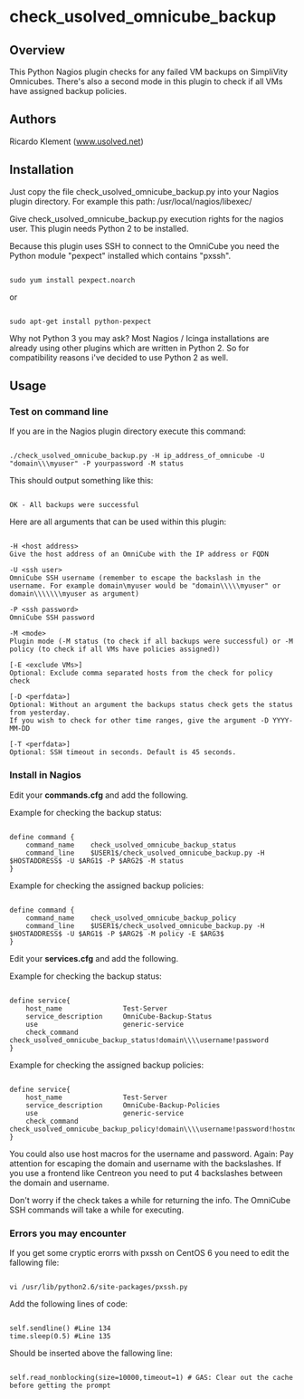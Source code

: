 # check_usolved_omnicube_backup

## Overview

This Python Nagios plugin checks for any failed VM backups on SimpliVity Omnicubes. 
There's also a second mode in this plugin to check if all VMs have assigned backup policies.

## Authors

Ricardo Klement (www.usolved.net)

## Installation

Just copy the file check_usolved_omnicube_backup.py into your Nagios plugin directory.
For example this path: /usr/local/nagios/libexec/

Give check_usolved_omnicube_backup.py execution rights for the nagios user.
This plugin needs Python 2 to be installed.

Because this plugin uses SSH to connect to the OmniCube you need the Python module "pexpect" installed which contains "pxssh".

<pre><code>
sudo yum install pexpect.noarch
</code></pre>
or
<pre><code>
sudo apt-get install python-pexpect
</code></pre>

Why not Python 3 you may ask?
Most Nagios / Icinga installations are already using other plugins which are written in Python 2.
So for compatibility reasons i've decided to use Python 2 as well.


## Usage

### Test on command line
If you are in the Nagios plugin directory execute this command:

<pre><code>
./check_usolved_omnicube_backup.py -H ip_address_of_omnicube -U "domain\\\myuser" -P yourpassword -M status
</code></pre>

This should output something like this:

<pre><code>
OK - All backups were successful
</code></pre>

Here are all arguments that can be used within this plugin:

<pre><code>
-H &lt;host address&gt;
Give the host address of an OmniCube with the IP address or FQDN

-U &lt;ssh user&gt;
OmniCube SSH username (remember to escape the backslash in the username. For example domain\myuser would be "domain\\\\\myuser" or domain\\\\\\\myuser as argument)

-P &lt;ssh password&gt;
OmniCube SSH password

-M &lt;mode&gt;
Plugin mode (-M status (to check if all backups were successful) or -M policy (to check if all VMs have policies assigned))

[-E &lt;exclude VMs&gt;]
Optional: Exclude comma separated hosts from the check for policy check

[-D &lt;perfdata&gt;]
Optional: Without an argument the backups status check gets the status from yesterday.
If you wish to check for other time ranges, give the argument -D YYYY-MM-DD

[-T &lt;perfdata&gt;]
Optional: SSH timeout in seconds. Default is 45 seconds.
</code></pre>

### Install in Nagios

Edit your **commands.cfg** and add the following.

Example for checking the backup status:

<pre><code>
define command {
    command_name    check_usolved_omnicube_backup_status
    command_line    $USER1$/check_usolved_omnicube_backup.py -H $HOSTADDRESS$ -U $ARG1$ -P $ARG2$ -M status
}
</code></pre>

Example for checking the assigned backup policies:

<pre><code>
define command {
    command_name    check_usolved_omnicube_backup_policy
    command_line    $USER1$/check_usolved_omnicube_backup.py -H $HOSTADDRESS$ -U $ARG1$ -P $ARG2$ -M policy -E $ARG3$
}
</code></pre>

Edit your **services.cfg** and add the following.

Example for checking the backup status:

<pre><code>
define service{
	host_name				Test-Server
	service_description		OmniCube-Backup-Status
	use						generic-service
	check_command			check_usolved_omnicube_backup_status!domain\\\\username!password
}
</code></pre>

Example for checking the assigned backup policies:

<pre><code>
define service{
	host_name				Test-Server
	service_description		OmniCube-Backup-Policies
	use						generic-service
	check_command			check_usolved_omnicube_backup_policy!domain\\\\username!password!hostnotwant1,hostnotwant2
}
</code></pre>

You could also use host macros for the username and password.
Again: Pay attention for escaping the domain and username with the backslashes.
If you use a frontend like Centreon you need to put 4 backslashes between the domain and username.

Don't worry if the check takes a while for returning the info. The OmniCube SSH commands will take a while for executing.


### Errors you may encounter

If you get some cryptic erorrs with pxssh on CentOS 6 you need to edit the fallowing file:

<pre><code>
vi /usr/lib/python2.6/site-packages/pxssh.py
</code></pre>


Add the following lines of code:

<pre><code>
self.sendline() #Line 134
time.sleep(0.5) #Line 135
</code></pre>


Should be inserted  above the fallowing line:

<pre><code>
self.read_nonblocking(size=10000,timeout=1) # GAS: Clear out the cache before getting the prompt
</code></pre>
